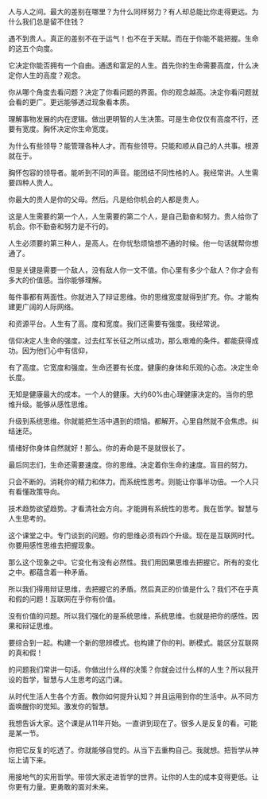 人与人之间。最大的差别在哪里？为什么同样努力？有人却总能比你走得更远。为什么我们总是留不住钱？

遇不到贵人。真正的差别不在于运气！也不在于天赋。而在于你能不能把握。生命的这五个向度。

它决定你能否拥有一个自由。通透和富足的人生。首先你的生命需要高度，什么决定你人生的高度？观念。

你从哪个角度去看问题？决定了你看问题的界面。你的观念越高。决定你看问题就会看的更广。更远能够透过现象看本质。

理解事物发展的内在逻辑。做出更明智的人生决策。可是生命仅仅有高度不行，还要有宽度。胸怀决定你生命宽度。

为什么有些领导？能管理各种人才。而有些领导。只能和顺从自己的人共事。根源就在于。

胸怀包容的领导者。能听到不同的声音。能团结不同性格的人。我经常讲。人生需要四种人贵人。

你最大的贵人是你的父母。然后。凡是给你机会的人都是贵人。

这是人生需要的第一个人，人生需要的第二个人，是自己勤奋和努力。贵人给你了机会。你不勤奋和努力是不行的。

人生必须要的第三种人，是高人。在你忧愁烦恼想不通的时候。他一句话就帮你想通了。

但是关键是需要一个敌人，没有敌人你一文不值。你心里有多少个敌人？你才会有多大的价值感。当你能够理解。

每件事都有两面性。你就进入了辩证思维。你的思维宽度就得到扩充。你。才能构建更广阔的人际网络。

和资源平台。人生有了高。度和宽度。我们还需要有强度。我经常说。

信仰决定人生命的强度。过去红军长征之所以成功，那么艰难的条件。都能获得成功。因为他们心中有信仰，

有了高度。它宽度和强度。生命还要有长度。健康的身体和乐观的心态。决定生命长度。

无知是健康最大的成本。一个人的健康。大约60%由心理健康决定的。当你的思维升级。能够从感性思维。

升级到系统思维。你就能把生活中遇到的烦恼。都解开。心里自然就不会焦虑。纠结迷茫。

情绪好你身体自然就好！那么。你的寿命是不是就很长了。

最后同志们，生命还需要速度。你的思维。决定着你生命的速度。盲目的努力。

只会不断的。消耗你的精力和体力。而系统性思考。则能让你事半功倍。一个人只有看懂政策导向。

技术趋势欲望趋势。才看清社会方向。才能拥有系统性的思考。我在哲学。智慧与人生思考的。

这个课堂之中。专门谈到的问题。你的思维必须有四个升级。现在是互联网时代。你要用感性思维去把握现象。

那么这个现象之中。它变化有没有必然性。我们用因果思维去把握它。所有的变化之中。都蕴含着一种矛盾。

所以我们得用辩证思维，去把握它的矛盾。然后真正的价值是什么？我们不在乎真和假的问题！互联网在乎你有价值。

没有价值的问题。所以我们强化的是系统思维，系统思维。也就是把你的感性。因果和辩证思维。

要综合到一起。构建一个新的思辨模式。也构建了你的判。断模式。能区分互联网的真和假！

的问题我们常讲一句话。你做出什么样的决策？你就会过什么样的人生？所以我开设的哲学，智慧与人生思考的这门课。

从时代生活人生各个方面。教你如何提升认知？并且运用到你的生活中。从不同方面唤醒你的觉知。激发你的智慧。

我想告诉大家。这个课是从11年开始。一直讲到现在了。很多人是反复的看。可能是某一节。

你把它反复的吃透了。你就能够自觉的。从当下去重构自己。我就想。把哲学从神坛上请下来。

用接地气的实用哲学。带领大家走进哲学的世界。让你的人生的成本变得更低。让你更有力量。更勇敢的面对未来。